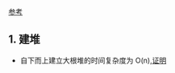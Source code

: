 [参考](https://www.cnblogs.com/chengxiao/p/6129630.html)

## 1. 建堆

- 自下而上建立大根堆的时间复杂度为 O(n),[证明](https://blog.csdn.net/USTCsunyue/article/details/111428684)
